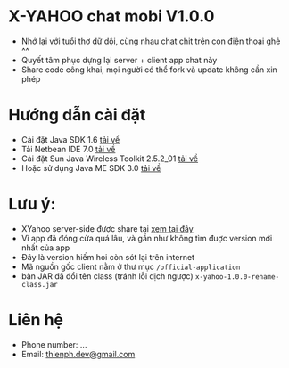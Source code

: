 # X-YAHOO chat mobi V1.0.0

- Nhớ lại với tuổi thơ dữ dội, cùng nhau chat chit trên con điện thoại ghẻ ^^
- Quyết tâm phục dựng lại server + client app chat này
- Share code công khai, mọi người có thể fork và update không cần xin phép

# Hướng dẫn cài đặt

- Cài đặt Java SDK 1.6 [tải về](https://www.oracle.com/java/technologies/javase-java-archive-javase6-downloads.html)
- Tải Netbean IDE 7.0 [tải về](https://dn721908.ca.archive.org/0/items/netbeans-olds/7.0/)
- Cài đặt Sun Java Wireless Toolkit
  2.5.2_01 [tải về](https://www.oracle.com/java/technologies/java-archive-downloads-javame-downloads.html)
- Hoặc sử dụng Java ME SDK 3.0 [tải về](https://www.oracle.com/java/technologies/javame-sdk/java-me-sdk-v30.html)

# Lưu ý:

- XYahoo server-side được share tại [xem tại đây](https://github.com/PhamHuyThien/xyahoo-server)
- Vì app đã đóng cửa quá lâu, và gần như không tìm đuợc version mới nhất của app
- Đây là version hiếm hoi còn sót lại trên internet
- Mã nguồn gốc client nằm ở thư mục `/official-application`
- bản JAR đã đổi tên class (tránh lỗi dịch ngược) `x-yahoo-1.0.0-rename-class.jar`

# Liên hệ

- Phone number: ...
- Email: thienph.dev@gmail.com